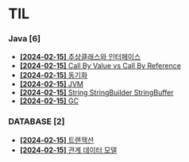 # TIL
 
### Java [6]
- [**[2024-02-15]**  추상클래스와 인터페이스](https://github.com/A-lass/TIL/blob/main/Java/추상클래스와_인터페이스.md)
- [**[2024-02-15]**  Call By Value vs Call By Reference](https://github.com/A-lass/TIL/blob/main/Java/Call_By_Value_vs_Call_By_Reference.md)
- [**[2024-02-15]**  동기화](https://github.com/A-lass/TIL/blob/main/Java/동기화.md)
- [**[2024-02-15]**  JVM](https://github.com/A-lass/TIL/blob/main/Java/JVM.md)
- [**[2024-02-15]**  String StringBuilder StringBuffer](https://github.com/A-lass/TIL/blob/main/Java/String_StringBuilder_StringBuffer.md)
- [**[2024-02-15]**  GC](https://github.com/A-lass/TIL/blob/main/Java/GC.md)
### DATABASE [2]
- [**[2024-02-15]**  트랜잭션](https://github.com/A-lass/TIL/blob/main/DATABASE/트랜잭션.md)
- [**[2024-02-15]**  관계 데이터 모델](https://github.com/A-lass/TIL/blob/main/DATABASE/관계_데이터_모델.md)
